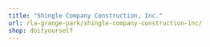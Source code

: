 ```yaml
---
title: "Shingle Company Construction, Inc."
url: /la-grange-park/shingle-company-construction-inc/
shop: doityourself
---
```

